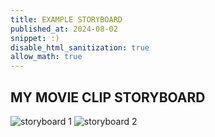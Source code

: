 ```yaml
---
title: EXAMPLE STORYBOARD
published_at: 2024-08-02
snippet: :)
disable_html_sanitization: true
allow_math: true
---
```


## MY MOVIE CLIP STORYBOARD

![storyboard 1](S1.JPG)
![storyboard 2](S2.JPG)

